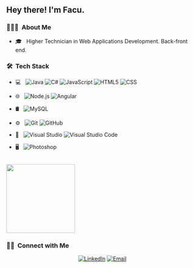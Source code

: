 <h2> Hey there! I'm Facu.</h2>

<h3> 👨🏻‍💻 &nbsp;About Me </h3>

- 🎓 &nbsp; Higher Technician in Web Applications Development. Back-front end.

<h3> 🛠 &nbsp;Tech Stack</h3>

- 💻 &nbsp;
  ![Java](https://img.shields.io/badge/-Java-333333?style=flat&logo=Java)
  ![C#](https://img.shields.io/badge/C-%23-green)
  ![JavaScript](https://img.shields.io/badge/-JavaScript-333333?style=flat&logo=javascript)
  ![HTML5](https://img.shields.io/badge/-HTML5-333333?style=flat&logo=HTML5)
  ![CSS](https://img.shields.io/badge/-CSS-333333?style=flat&logo=CSS3&logoColor=1572B6) 
- 🌐 &nbsp;
  ![Node.js](https://img.shields.io/badge/-Node.js-333333?style=flat&logo=node.js)
  ![Angular](https://img.shields.io/badge/-Angular-333333?style=flat&logo=angular)
  
- 🛢 &nbsp;
  ![MySQL](https://img.shields.io/badge/-MySQL-333333?style=flat&logo=mysql)
- ⚙️ &nbsp;
  ![Git](https://img.shields.io/badge/-Git-333333?style=flat&logo=git)
  ![GitHub](https://img.shields.io/badge/-GitHub-333333?style=flat&logo=github)
- 🔧 &nbsp;
  ![Visual Studio](https://img.shields.io/badge/-Visual%20Studio%20-333333?style=flat&logo=visual-studio&logoColor=662d91)
  ![Visual Studio Code](https://img.shields.io/badge/-Visual%20Studio%20Code-333333?style=flat&logo=visual-studio-code&logoColor=007ACC)
  
  
- 🖥 &nbsp;
  ![Photoshop](https://img.shields.io/badge/-Photoshop-333333?style=flat&logo=adobe-photoshop)
<br/>

<a href="https://github.com/facuruku">
  <img height="180em" src="https://github-readme-stats.vercel.app/api/top-langs/?username=facuruku&theme=buefy&layout=compact" />
</a>

<br/>

<h3> 🤝🏻 &nbsp;Connect with Me </h3>

<p align="center">
<a href="https://www.linkedin.com/in/facumeza/"><img alt="LinkedIn" src="https://img.shields.io/badge/LinkedIn-facuruku-blue?style=flat-square&logo=linkedin"></a>
<a href="mailto:facummt@gmail.com"><img alt="Email" src="https://img.shields.io/badge/Email-facummt@gmail.com-blue?style=flat-square&logo=gmail"></a>
</p>
